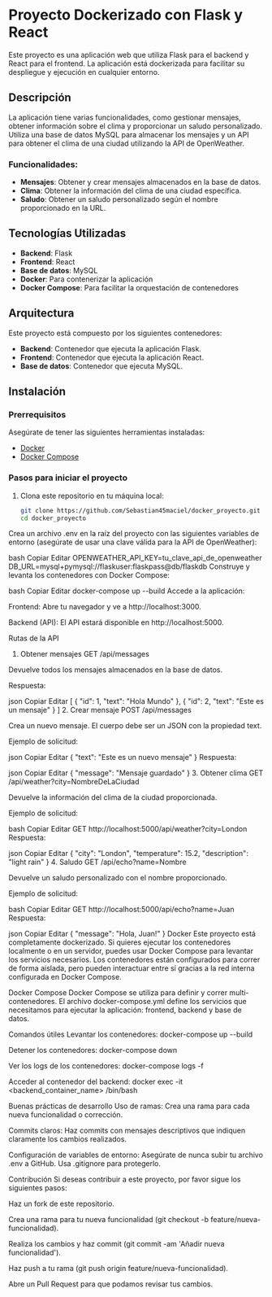 # Proyecto Dockerizado con Flask y React

Este proyecto es una aplicación web que utiliza Flask para el backend y React para el frontend. La aplicación está dockerizada para facilitar su despliegue y ejecución en cualquier entorno.

## Descripción

La aplicación tiene varias funcionalidades, como gestionar mensajes, obtener información sobre el clima y proporcionar un saludo personalizado. Utiliza una base de datos MySQL para almacenar los mensajes y un API para obtener el clima de una ciudad utilizando la API de OpenWeather.

### Funcionalidades:
- **Mensajes**: Obtener y crear mensajes almacenados en la base de datos.
- **Clima**: Obtener la información del clima de una ciudad específica.
- **Saludo**: Obtener un saludo personalizado según el nombre proporcionado en la URL.

## Tecnologías Utilizadas

- **Backend**: Flask
- **Frontend**: React
- **Base de datos**: MySQL
- **Docker**: Para contenerizar la aplicación
- **Docker Compose**: Para facilitar la orquestación de contenedores

## Arquitectura

Este proyecto está compuesto por los siguientes contenedores:
- **Backend**: Contenedor que ejecuta la aplicación Flask.
- **Frontend**: Contenedor que ejecuta la aplicación React.
- **Base de datos**: Contenedor que ejecuta MySQL.

## Instalación

### Prerrequisitos

Asegúrate de tener las siguientes herramientas instaladas:
- [Docker](https://www.docker.com/get-started)
- [Docker Compose](https://docs.docker.com/compose/install/)

### Pasos para iniciar el proyecto

1. Clona este repositorio en tu máquina local:

   ```bash
   git clone https://github.com/Sebastian45maciel/docker_proyecto.git
   cd docker_proyecto

Crea un archivo .env en la raíz del proyecto con las siguientes variables de entorno (asegúrate de usar una clave válida para la API de OpenWeather):

bash
Copiar
Editar
OPENWEATHER_API_KEY=tu_clave_api_de_openweather
DB_URL=mysql+pymysql://flaskuser:flaskpass@db/flaskdb
Construye y levanta los contenedores con Docker Compose:

bash
Copiar
Editar
docker-compose up --build
Accede a la aplicación:

Frontend: Abre tu navegador y ve a http://localhost:3000.

Backend (API): El API estará disponible en http://localhost:5000.

Rutas de la API
1. Obtener mensajes
GET /api/messages

Devuelve todos los mensajes almacenados en la base de datos.

Respuesta:

json
Copiar
Editar
[
  { "id": 1, "text": "Hola Mundo" },
  { "id": 2, "text": "Este es un mensaje" }
]
2. Crear mensaje
POST /api/messages

Crea un nuevo mensaje. El cuerpo debe ser un JSON con la propiedad text.

Ejemplo de solicitud:

json
Copiar
Editar
{
  "text": "Este es un nuevo mensaje"
}
Respuesta:

json
Copiar
Editar
{
  "message": "Mensaje guardado"
}
3. Obtener clima
GET /api/weather?city=NombreDeLaCiudad

Devuelve la información del clima de la ciudad proporcionada.

Ejemplo de solicitud:

bash
Copiar
Editar
GET http://localhost:5000/api/weather?city=London
Respuesta:

json
Copiar
Editar
{
  "city": "London",
  "temperature": 15.2,
  "description": "light rain"
}
4. Saludo
GET /api/echo?name=Nombre

Devuelve un saludo personalizado con el nombre proporcionado.

Ejemplo de solicitud:

bash
Copiar
Editar
GET http://localhost:5000/api/echo?name=Juan
Respuesta:

json
Copiar
Editar
{
  "message": "Hola, Juan!"
}
Docker
Este proyecto está completamente dockerizado. Si quieres ejecutar los contenedores localmente o en un servidor, puedes usar Docker Compose para levantar los servicios necesarios. Los contenedores están configurados para correr de forma aislada, pero pueden interactuar entre sí gracias a la red interna configurada en Docker Compose.

Docker Compose
Docker Compose se utiliza para definir y correr multi-contenedores. El archivo docker-compose.yml define los servicios que necesitamos para ejecutar la aplicación: frontend, backend y base de datos.

Comandos útiles
Levantar los contenedores: docker-compose up --build

Detener los contenedores: docker-compose down

Ver los logs de los contenedores: docker-compose logs -f

Acceder al contenedor del backend: docker exec -it <backend_container_name> /bin/bash

Buenas prácticas de desarrollo
Uso de ramas: Crea una rama para cada nueva funcionalidad o corrección.

Commits claros: Haz commits con mensajes descriptivos que indiquen claramente los cambios realizados.

Configuración de variables de entorno: Asegúrate de nunca subir tu archivo .env a GitHub. Usa .gitignore para protegerlo.

Contribución
Si deseas contribuir a este proyecto, por favor sigue los siguientes pasos:

Haz un fork de este repositorio.

Crea una rama para tu nueva funcionalidad (git checkout -b feature/nueva-funcionalidad).

Realiza los cambios y haz commit (git commit -am 'Añadir nueva funcionalidad').

Haz push a tu rama (git push origin feature/nueva-funcionalidad).

Abre un Pull Request para que podamos revisar tus cambios.